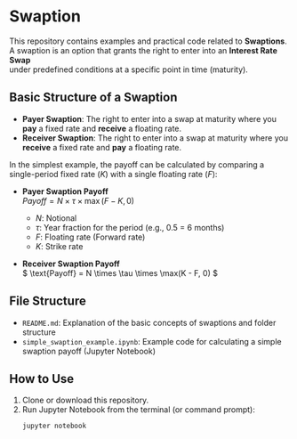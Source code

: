 
# Swaption

This repository contains examples and practical code related to **Swaptions**.  
A swaption is an option that grants the right to enter into an **Interest Rate Swap**  
under predefined conditions at a specific point in time (maturity).

## Basic Structure of a Swaption
- **Payer Swaption**: The right to enter into a swap at maturity where you **pay** a fixed rate and **receive** a floating rate.
- **Receiver Swaption**: The right to enter into a swap at maturity where you **receive** a fixed rate and **pay** a floating rate.

In the simplest example, the payoff can be calculated by comparing a single-period fixed rate ($K$) with a single floating rate ($F$):

- **Payer Swaption Payoff**  
  ${Payoff} = N \times \tau \times \max(F - K, 0)$
  - $N$: Notional
  - $\tau$: Year fraction for the period (e.g., 0.5 = 6 months)
  - $F$: Floating rate (Forward rate)
  - $K$: Strike rate

- **Receiver Swaption Payoff**  
  $
  \text{Payoff} = N \times \tau \times \max(K - F, 0)
  $

## File Structure
- `README.md`: Explanation of the basic concepts of swaptions and folder structure
- `simple_swaption_example.ipynb`: Example code for calculating a simple swaption payoff (Jupyter Notebook)

## How to Use
1. Clone or download this repository.
2. Run Jupyter Notebook from the terminal (or command prompt):
   ```bash
   jupyter notebook
   ```
